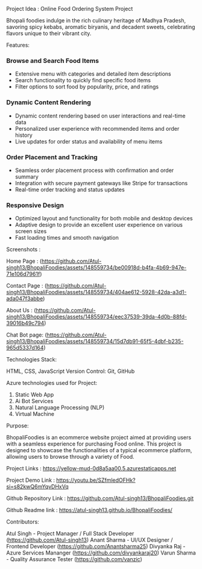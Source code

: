 Project Idea : Online Food Ordering System Project

Bhopali foodies indulge in the rich culinary heritage of Madhya Pradesh, savoring spicy kebabs, aromatic biryanis, and decadent sweets, celebrating flavors unique to their vibrant city.



Features:

### Browse and Search Food Items
- Extensive menu with categories and detailed item descriptions
- Search functionality to quickly find specific food items
- Filter options to sort food by popularity, price, and ratings

### Dynamic Content Rendering
- Dynamic content rendering based on user interactions and real-time data
- Personalized user experience with recommended items and order history
- Live updates for order status and availability of menu items

### Order Placement and Tracking
- Seamless order placement process with confirmation and order summary
- Integration with secure payment gateways like Stripe for transactions
- Real-time order tracking and status updates

### Responsive Design
- Optimized layout and functionality for both mobile and desktop devices
- Adaptive design to provide an excellent user experience on various screen sizes
- Fast loading times and smooth navigation


 Screenshots : 
 
 Home Page : (https://github.com/Atul-singh13/BhopaliFoodies/assets/148559734/be00918d-b4fa-4b69-947e-71e106d7961f)
 
 Contact Page : (https://github.com/Atul-singh13/BhopaliFoodies/assets/148559734/404ae612-5928-42da-a3d1-ada047f3abbe)
 
 About Us : (https://github.com/Atul-singh13/BhopaliFoodies/assets/148559734/eec37539-39da-4d0b-88fd-39016b49c794)
 
 Chat Bot page: (https://github.com/Atul-singh13/BhopaliFoodies/assets/148559734/15d7db91-65f5-4dbf-b235-965d5337d164)
 

Technologies Stack:

HTML, CSS, JavaScript
Version Control: Git, GitHub


Azure technologies used for Project:
1. Static Web App
2. Ai Bot Services
3. Natural Language Processing (NLP)
4. Virtual Machine



Purpose:

BhopaliFoodies is an ecommerce website project aimed at providing users with a seamless experience for purchasing Food online. This project is designed to showcase the functionalities of a typical ecommerce platform, allowing users to browse through a variety of Food.



Project Links : https://yellow-mud-0d8a5aa00.5.azurestaticapps.net

Project Demo Link : https://youtu.be/SZfmledOFHk?si=s82kwQ6mYqvDHxVq

Github Repository Link : https://github.com/Atul-singh13/BhopaliFoodies.git

Github Readme link : https://atul-singh13.github.io/BhopaliFoodies/


Contributors:

Atul Singh - Project Manager / Full Stack Developer (https://github.com/Atul-singh13)
Anant Sharma - UI/UX Designer / Frontend Developer (https://github.com/Anantsharma25)
Divyanka Raj  - Azure Services Mananger (https://github.com/divyankaraj20)
Varun Sharma - Quality Assurance Tester (https://github.com/vanzic)
